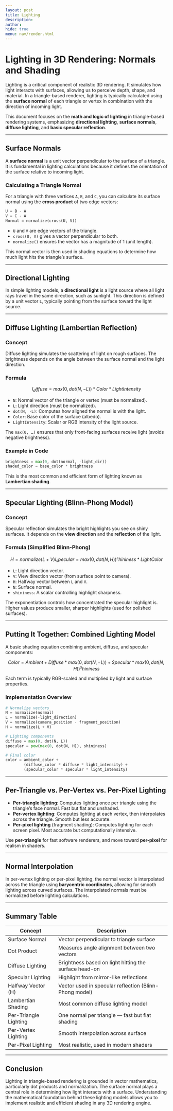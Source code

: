 ```yaml
---
layout: post
title: Lighting
description: 
author: 
hide: true
menu: nav/render.html
---
```


# Lighting in 3D Rendering: Normals and Shading

Lighting is a critical component of realistic 3D rendering. It simulates how light interacts with surfaces, allowing us to perceive depth, shape, and material. In a triangle-based renderer, lighting is typically calculated using the **surface normal** of each triangle or vertex in combination with the direction of incoming light.

This document focuses on the **math and logic of lighting** in triangle-based rendering systems, emphasizing **directional lighting**, **surface normals**, **diffuse lighting**, and **basic specular reflection**.

---

## Surface Normals

A **surface normal** is a unit vector perpendicular to the surface of a triangle. It is fundamental in lighting calculations because it defines the orientation of the surface relative to incoming light.

### Calculating a Triangle Normal

For a triangle with three vertices `A`, `B`, and `C`, you can calculate its surface normal using the **cross product** of two edge vectors:

```python
U = B - A
V = C - A
Normal = normalize(cross(U, V))
```

* `U` and `V` are edge vectors of the triangle.
* `cross(U, V)` gives a vector perpendicular to both.
* `normalize()` ensures the vector has a magnitude of 1 (unit length).

This normal vector is then used in shading equations to determine how much light hits the triangle’s surface.

---

## Directional Lighting

In simple lighting models, a **directional light** is a light source where all light rays travel in the same direction, such as sunlight. This direction is defined by a unit vector `L`, typically pointing from the surface toward the light source.

---

## Diffuse Lighting (Lambertian Reflection)

### Concept

Diffuse lighting simulates the scattering of light on rough surfaces. The brightness depends on the angle between the surface normal and the light direction.

### Formula

```math
I_diffuse = max(0, dot(N, -L)) * Color * LightIntensity
```

* `N`: Normal vector of the triangle or vertex (must be normalized).
* `L`: Light direction (must be normalized).
* `dot(N, -L)`: Computes how aligned the normal is with the light.
* `Color`: Base color of the surface (albedo).
* `LightIntensity`: Scalar or RGB intensity of the light source.

The `max(0, …)` ensures that only front-facing surfaces receive light (avoids negative brightness).

### Example in Code

```python
brightness = max(0, dot(normal, -light_dir))
shaded_color = base_color * brightness
```

This is the most common and efficient form of lighting known as **Lambertian shading**.

---

## Specular Lighting (Blinn-Phong Model)

### Concept

Specular reflection simulates the bright highlights you see on shiny surfaces. It depends on the **view direction** and the **reflection** of the light.

### Formula (Simplified Blinn-Phong)

```math
H = normalize(L + V)
I_specular = max(0, dot(N, H))^shininess * LightColor
```

* `L`: Light direction vector.
* `V`: View direction vector (from surface point to camera).
* `H`: Halfway vector between `L` and `V`.
* `N`: Surface normal.
* `shininess`: A scalar controlling highlight sharpness.

The exponentiation controls how concentrated the specular highlight is. Higher values produce smaller, sharper highlights (used for polished surfaces).

---

## Putting It Together: Combined Lighting Model

A basic shading equation combining ambient, diffuse, and specular components:

```math
Color = Ambient +
        Diffuse * max(0, dot(N, -L)) +
        Specular * max(0, dot(N, H))^shininess
```

Each term is typically RGB-scaled and multiplied by light and surface properties.

### Implementation Overview

```python
# Normalize vectors
N = normalize(normal)
L = normalize(-light_direction)
V = normalize(camera_position - fragment_position)
H = normalize(L + V)

# Lighting components
diffuse = max(0, dot(N, L))
specular = pow(max(0, dot(N, H)), shininess)

# Final color
color = ambient_color + 
        (diffuse_color * diffuse * light_intensity) +
        (specular_color * specular * light_intensity)
```

---

## Per-Triangle vs. Per-Vertex vs. Per-Pixel Lighting

* **Per-triangle lighting**: Computes lighting once per triangle using the triangle’s face normal. Fast but flat and unshaded.
* **Per-vertex lighting**: Computes lighting at each vertex, then interpolates across the triangle. Smooth but less accurate.
* **Per-pixel lighting** (fragment shading): Computes lighting for each screen pixel. Most accurate but computationally intensive.

Use **per-triangle** for fast software renderers, and move toward **per-pixel** for realism in shaders.

---

## Normal Interpolation

In per-vertex lighting or per-pixel lighting, the normal vector is interpolated across the triangle using **barycentric coordinates**, allowing for smooth lighting across curved surfaces. The interpolated normals must be normalized before lighting calculations.

---

## Summary Table

| Concept               | Description                                            |
| --------------------- | ------------------------------------------------------ |
| Surface Normal        | Vector perpendicular to triangle surface               |
| Dot Product           | Measures angle alignment between two vectors           |
| Diffuse Lighting      | Brightness based on light hitting the surface head-on  |
| Specular Lighting     | Highlight from mirror-like reflections                 |
| Halfway Vector (H)    | Vector used in specular reflection (Blinn-Phong model) |
| Lambertian Shading    | Most common diffuse lighting model                     |
| Per-Triangle Lighting | One normal per triangle — fast but flat shading        |
| Per-Vertex Lighting   | Smooth interpolation across surface                    |
| Per-Pixel Lighting    | Most realistic, used in modern shaders                 |

---

## Conclusion

Lighting in triangle-based rendering is grounded in vector mathematics, particularly dot products and normalization. The surface normal plays a central role in determining how light interacts with a surface. Understanding the mathematical foundation behind these lighting models allows you to implement realistic and efficient shading in any 3D rendering engine.


